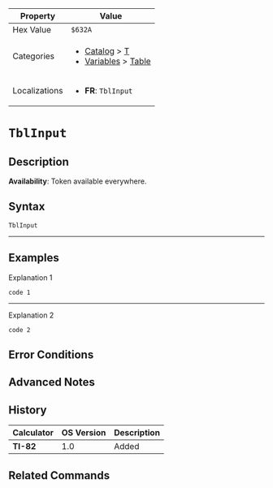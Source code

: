 | Property      | Value |
|---------------|-------|
| Hex Value     | `$632A`|
| Categories    | <ul><li>[Catalog](<../categories/Catalog.md>) > [T](<../categories/Catalog.md#T>)</li><li>[Variables](<../categories/Variables.md>) > [Table](<../categories/Variables.md#Table>)</li></ul> |
| Localizations | <ul><li><b>FR</b>: `TblInput`</li></ul> |

# `TblInput`

## Description



<b>Availability</b>: Token available everywhere.

## Syntax
`TblInput`

<hr>

## Examples

Explanation 1
```ti-basic
code 1
```
---
Explanation 2
```ti-basic
code 2
```

## Error Conditions


## Advanced Notes


## History
| Calculator | OS Version | Description |
|------------|------------|-------------|
| <b>TI-82</b> | 1.0 | Added |

## Related Commands

